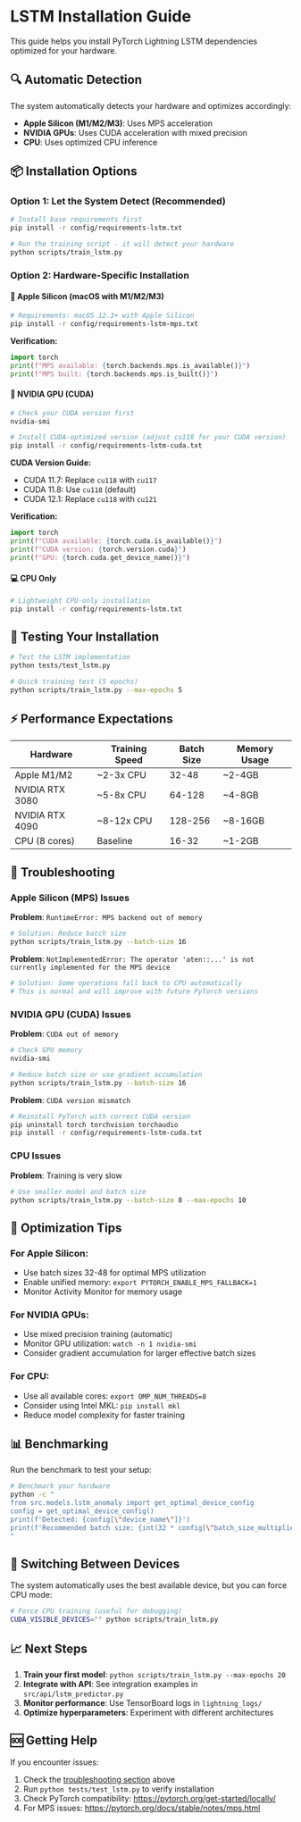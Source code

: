 # LSTM Installation Guide

This guide helps you install PyTorch Lightning LSTM dependencies optimized for your hardware.

## 🔍 Automatic Detection

The system automatically detects your hardware and optimizes accordingly:
- **Apple Silicon (M1/M2/M3)**: Uses MPS acceleration
- **NVIDIA GPUs**: Uses CUDA acceleration with mixed precision
- **CPU**: Uses optimized CPU inference

## 📦 Installation Options

### Option 1: Let the System Detect (Recommended)

```bash
# Install base requirements first
pip install -r config/requirements-lstm.txt

# Run the training script - it will detect your hardware
python scripts/train_lstm.py
```

### Option 2: Hardware-Specific Installation

#### 🍎 Apple Silicon (macOS with M1/M2/M3)

```bash
# Requirements: macOS 12.3+ with Apple Silicon
pip install -r config/requirements-lstm-mps.txt
```

**Verification:**
```python
import torch
print(f"MPS available: {torch.backends.mps.is_available()}")
print(f"MPS built: {torch.backends.mps.is_built()}")
```

#### 🚀 NVIDIA GPU (CUDA)

```bash
# Check your CUDA version first
nvidia-smi

# Install CUDA-optimized version (adjust cu118 for your CUDA version)
pip install -r config/requirements-lstm-cuda.txt
```

**CUDA Version Guide:**
- CUDA 11.7: Replace `cu118` with `cu117`
- CUDA 11.8: Use `cu118` (default)
- CUDA 12.1: Replace `cu118` with `cu121`

**Verification:**
```python
import torch
print(f"CUDA available: {torch.cuda.is_available()}")
print(f"CUDA version: {torch.version.cuda}")
print(f"GPU: {torch.cuda.get_device_name()}")
```

#### 💻 CPU Only

```bash
# Lightweight CPU-only installation
pip install -r config/requirements-lstm.txt
```

## 🧪 Testing Your Installation

```bash
# Test the LSTM implementation
python tests/test_lstm.py

# Quick training test (5 epochs)
python scripts/train_lstm.py --max-epochs 5
```

## ⚡ Performance Expectations

| Hardware | Training Speed | Batch Size | Memory Usage |
|----------|---------------|------------|--------------|
| Apple M1/M2 | ~2-3x CPU | 32-48 | ~2-4GB |
| NVIDIA RTX 3080 | ~5-8x CPU | 64-128 | ~4-8GB |
| NVIDIA RTX 4090 | ~8-12x CPU | 128-256 | ~8-16GB |
| CPU (8 cores) | Baseline | 16-32 | ~1-2GB |

## 🔧 Troubleshooting

### Apple Silicon (MPS) Issues

**Problem**: `RuntimeError: MPS backend out of memory`
```bash
# Solution: Reduce batch size
python scripts/train_lstm.py --batch-size 16
```

**Problem**: `NotImplementedError: The operator 'aten::...' is not currently implemented for the MPS device`
```bash
# Solution: Some operations fall back to CPU automatically
# This is normal and will improve with future PyTorch versions
```

### NVIDIA GPU (CUDA) Issues

**Problem**: `CUDA out of memory`
```bash
# Check GPU memory
nvidia-smi

# Reduce batch size or use gradient accumulation
python scripts/train_lstm.py --batch-size 16
```

**Problem**: `CUDA version mismatch`
```bash
# Reinstall PyTorch with correct CUDA version
pip uninstall torch torchvision torchaudio
pip install -r config/requirements-lstm-cuda.txt
```

### CPU Issues

**Problem**: Training is very slow
```bash
# Use smaller model and batch size
python scripts/train_lstm.py --batch-size 8 --max-epochs 10
```

## 🎯 Optimization Tips

### For Apple Silicon:
- Use batch sizes 32-48 for optimal MPS utilization
- Enable unified memory: `export PYTORCH_ENABLE_MPS_FALLBACK=1`
- Monitor Activity Monitor for memory usage

### For NVIDIA GPUs:
- Use mixed precision training (automatic)
- Monitor GPU utilization: `watch -n 1 nvidia-smi`
- Consider gradient accumulation for larger effective batch sizes

### For CPU:
- Use all available cores: `export OMP_NUM_THREADS=8`
- Consider using Intel MKL: `pip install mkl`
- Reduce model complexity for faster training

## 📊 Benchmarking

Run the benchmark to test your setup:

```bash
# Benchmark your hardware
python -c "
from src.models.lstm_anomaly import get_optimal_device_config
config = get_optimal_device_config()
print(f'Detected: {config[\"device_name\"]}')
print(f'Recommended batch size: {int(32 * config[\"batch_size_multiplier\"])}')
"
```

## 🔄 Switching Between Devices

The system automatically uses the best available device, but you can force CPU mode:

```bash
# Force CPU training (useful for debugging)
CUDA_VISIBLE_DEVICES="" python scripts/train_lstm.py
```

## 📈 Next Steps

1. **Train your first model**: `python scripts/train_lstm.py --max-epochs 20`
2. **Integrate with API**: See integration examples in `src/api/lstm_predictor.py`
3. **Monitor performance**: Use TensorBoard logs in `lightning_logs/`
4. **Optimize hyperparameters**: Experiment with different architectures

## 🆘 Getting Help

If you encounter issues:

1. Check the [troubleshooting section](#-troubleshooting) above
2. Run `python tests/test_lstm.py` to verify installation
3. Check PyTorch compatibility: https://pytorch.org/get-started/locally/
4. For MPS issues: https://pytorch.org/docs/stable/notes/mps.html